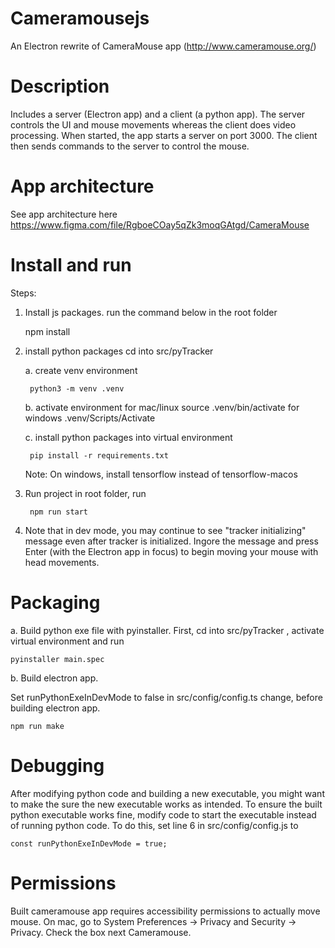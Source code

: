 # Cameramousejs

An Electron rewrite of CameraMouse app (http://www.cameramouse.org/)

# Description

Includes a server (Electron app) and a client (a python app). The server controls the UI and mouse movements whereas the client does video processing. When started, the app starts a server on port 3000. The client then sends commands to the server to control the mouse.

# App architecture

See app architecture here https://www.figma.com/file/RgboeCOay5qZk3moqGAtgd/CameraMouse

# Install and run

Steps:

1.  Install js packages. run the command below in the root folder

    npm install

2.  install python packages
    cd into src/pyTracker

    a. create venv environment

         python3 -m venv .venv

    b. activate environment
    for mac/linux
    source .venv/bin/activate
    for windows
    .venv/Scripts/Activate

    c. install python packages into virtual environment

         pip install -r requirements.txt

    Note: On windows, install tensorflow instead of tensorflow-macos

3.  Run project
    in root folder, run

         npm run start

4.  Note that in dev mode, you may continue to see "tracker initializing" message even after tracker is initialized. Ingore the message and press Enter (with the Electron app in focus) to begin moving your mouse with head movements.

# Packaging

a. Build python exe file with pyinstaller. First, cd into src/pyTracker , activate virtual environment and run

    pyinstaller main.spec

b. Build electron app.

Set runPythonExeInDevMode to false in src/config/config.ts change, before building electron app.

    npm run make

# Debugging

After modifying python code and building a new executable, you might want to make the sure the new executable works as intended. To ensure the built python executable works fine, modify code to start the executable instead of running python code. To do this, set line 6 in src/config/config.js to

    const runPythonExeInDevMode = true;

# Permissions

Built cameramouse app requires accessibility permissions to actually move mouse. On mac, go to System Preferences -> Privacy and Security -> Privacy. Check the box next Cameramouse.
